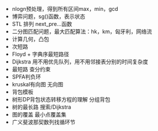 * nlogn预处理，得到所有区间max，min，gcd
* 博弈问题，sg()函数，表示状态
* STL 排列 next_pre...函数
* 二分图匹配问题，最大匹配算法：hk，km，匈牙利，网络流
* 计算几何，凸包
* 次短路
* Floyd + 字典序最短路径
* Dijkstra 用不用优先队列，用不用邻接表分别的时间复杂度
* 最短路 查分约束
* SPFA判负环
* kruskal有向图 无向图
* 背包模板
* 树形DP背包状态转移方程的理解 分组背包
* 树的最长路 搜索/Dijkstra
* 图的覆盖 最小点覆盖集
* 广义斐波那契数列找循环节